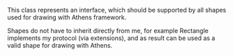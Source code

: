 This class represents an interface, which should be supported by all shapes used for drawing with Athens framework.Shapes do not have to inherit directly from me, for example Rectangle implements my protocol (via extensions), and as result can be used as a valid shape for drawing with Athens.